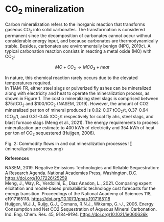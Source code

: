 # CO<sub>2</sub> mineralization

Carbon mineralization refers to the inorganic reaction that transforms gaseous CO<sub>2</sub> into solid carbonates. The transformation is considered permanent since the decomposition of carbonates cannot occur without considerable energy input, and because carbonates are thermodynamically stable. Besides, carbonates are environmentally benign (NPC, 2019c). A typical carbonation reaction consists in reacting a metal oxide (MO) with CO<sub>2</sub>:

$$ MO + CO_2 \rightarrow MCO_3 + heat $$

In nature, this chemical reaction rarely occurs due to the elevated temperatures required.  
In TIAM-FR, either steel slags or pulverized fly ashes can be mineralized along with electricity and heat to operate the mineralization process, as shown in Figure 1. The cost o mineralizing steel slags is comprised between $75/tCO<sub>2</sub> and $100/tCO<sub>2</sub> (NASEM, 2019). However, the amount of CO2 mineralized per ton of mineral produced is 0.02-0.07 tCO<sub>2</sub>/t, 0.37-0.64 tCO<sub>2</sub>/t, and 0.31-0.45 tCO<sub>2</sub>/t respectively for coal fly ahs, steel slags, and blast furnace slags (Meng et al., 2021). The energy requirements to process mineralization are estimate to 400 kWh of electricity and 354 kWh of heat per ton of CO<sub>2</sub> sequestered (Huijgen, 2006).

Fig. 2: Commodity flows in and out mineralization processes
![](mineralization process.png)

**References**

NASEM, 2019. Negative Emissions Technologies and Reliable Sequestration: A Research Agenda. National Academies Press, Washington, D.C. https://doi.org/10.17226/25259  
Meng, J., Way, R., Verdolini, E., Diaz Anadon, L., 2021. Comparing expert elicitation and model-based probabilistic technology cost forecasts for the energy transition. Proceedings of the National Academy of Sciences 118, e1917165118. https://doi.org/10.1073/pnas.1917165118  
Huijgen, W.J.J., Ruijg, G.J., Comans, R.N.J., Witkamp, G.-J., 2006. Energy Consumption and Net CO2 Sequestration of Aqueous Mineral Carbonation. Ind. Eng. Chem. Res. 45, 9184–9194. https://doi.org/10.1021/ie060636k
